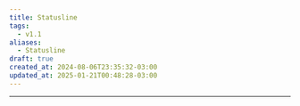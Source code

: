 ```yaml
---
title: Statusline
tags:
  - v1.1
aliases:
  - Statusline
draft: true
created_at: 2024-08-06T23:35:32-03:00
updated_at: 2025-01-21T00:48:28-03:00
---
```



---

